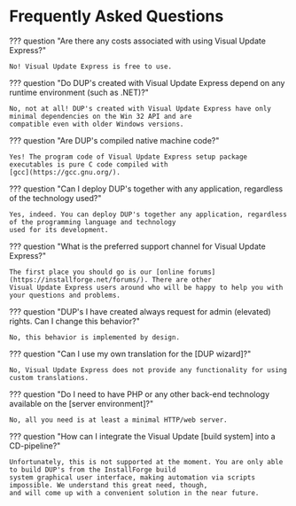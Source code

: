 # Frequently Asked Questions

??? question "Are there any costs associated with using Visual Update Express?"

    No! Visual Update Express is free to use.

??? question "Do DUP's created with Visual Update Express depend on any runtime environment (such as .NET)?"

    No, not at all! DUP's created with Visual Update Express have only minimal dependencies on the Win 32 API and are 
    compatible even with older Windows versions.

??? question "Are DUP's compiled native machine code?"

    Yes! The program code of Visual Update Express setup package executables is pure C code compiled with
    [gcc](https://gcc.gnu.org/).

??? question "Can I deploy DUP's together with any application, regardless of the technology used?"

    Yes, indeed. You can deploy DUP's together any application, regardless of the programming language and technology
    used for its development.

??? question "What is the preferred support channel for Visual Update Express?"

    The first place you should go is our [online forums](https://installforge.net/forums/). There are other 
    Visual Update Express users around who will be happy to help you with your questions and problems.

??? question "DUP's I have created always request for admin (elevated) rights. Can I change this behavior?"

    No, this behavior is implemented by design.

??? question "Can I use my own translation for the [DUP wizard]?"

    No, Visual Update Express does not provide any functionality for using custom translations.

??? question "Do I need to have PHP or any other back-end technology available on the [server environment]?"

    No, all you need is at least a minimal HTTP/web server.

??? question "How can I integrate the Visual Update [build system] into a CD-pipeline?"

    Unfortunately, this is not supported at the moment. You are only able to build DUP's from the InstallForge build
    system graphical user interface, making automation via scripts impossible. We understand this great need, though,
    and will come up with a convenient solution in the near future.
